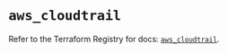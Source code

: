 # `aws_cloudtrail`

Refer to the Terraform Registry for docs: [`aws_cloudtrail`](https://registry.terraform.io/providers/hashicorp/aws/5.99.0/docs/resources/cloudtrail).
